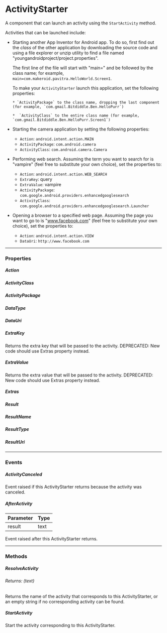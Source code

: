 # ActivityStarter

A component that can launch an activity using the `StartActivity` method.

Activities that can be launched include:

* Starting another App Inventor for Android app. To do so, first      find out the _class_ of the other application by downloading the source code and using a file explorer or unzip utility to find a file named "youngandroidproject/project.properties".

   The first line of the file will start with "main=" and be followed by the class name; for example, `main=com.makeroid.pavitra.HelloWorld.Screen1`.
   
   To make your `ActivityStarter` launch this application, set the      following properties:
   
      * `ActivityPackage` to the class name, dropping the last component (for example, `com.gmail.Bitdiddle.Ben.HelloPurr`)
      
      *  `ActivityClass` to the entire class name (for example, `com.gmail.Bitdiddle.Ben.HelloPurr.Screen1`)

* Starting the camera application by setting the following      properties:

   *  `Action`: `android.intent.action.MAIN`
   *  `ActivityPackage`: `com.android.camera`
   *  `ActivityClass`: `com.android.camera.Camera`
   

* Performing web search.  Assuming the term you want to search      for is "vampire" (feel free to substitute your own choice), set the properties to:
   
   * `Action`: `android.intent.action.WEB_SEARCH`
   * `ExtraKey`: query
   * `ExtraValue`: vampire
   * `ActivityPackage`: `com.google.android.providers.enhancedgooglesearch`
   * `ActivityClass`: `com.google.android.providers.enhancedgooglesearch.Launcher`
   
   
* Opening a browser to a specified web page. Assuming the page you want to go to is "www.facebook.com" (feel free to substitute      your own choice), set the properties to:
   
   * `Action`: `android.intent.action.VIEW`
   * `DataUri`: `http://www.facebook.com`
   
---

### Properties


##### Action



##### ActivityClass



##### ActivityPackage



##### DataType



##### DataUri



##### ExtraKey

Returns the extra key that will be passed to the activity.
DEPRECATED: New code should use Extras property instead.

##### ExtraValue

Returns the extra value that will be passed to the activity.
DEPRECATED: New code should use Extras property instead.

##### Extras



##### Result



##### ResultName



##### ResultType



##### ResultUri




---

### Events

##### ActivityCanceled

Event raised if this ActivityStarter returns because the activity was canceled.

##### AfterActivity

| Parameter | Type |
| :--- | :--- |
| result | text |

Event raised after this ActivityStarter returns.

---

### Methods

##### ResolveActivity

###### Returns: (text)

Returns the name of the activity that corresponds to this ActivityStarter, or an empty string if no corresponding activity can be found.

##### StartActivity

Start the activity corresponding to this ActivityStarter.